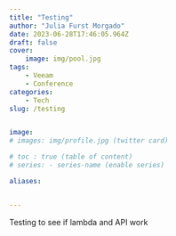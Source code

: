```yaml
---
title: "Testing"
author: "Julia Furst Morgado"
date: 2023-06-28T17:46:05.964Z
draft: false
cover:
    image: img/pool.jpg
tags: 
    - Veeam
    - Conference
categories: 
    - Tech
slug: /testing


image: 
# images: img/profile.jpg (twitter card)

# toc : true (table of content)
# series: - series-name (enable series)

aliases:


---
```

Testing to see if lambda and API work